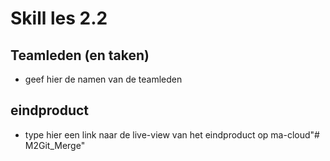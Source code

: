 # Skill les 2.2

## Teamleden (en taken)
- geef hier de namen van de teamleden

## eindproduct
- type hier een link naar de live-view van het eindproduct op ma-cloud"# M2Git_Merge" 
